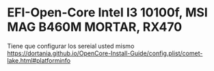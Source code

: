 # EFI-Open-Core Intel I3 10100f, MSI MAG B460M MORTAR, RX470
Tiene que configurar los sereial usted mismo https://dortania.github.io/OpenCore-Install-Guide/config.plist/comet-lake.html#platforminfo
